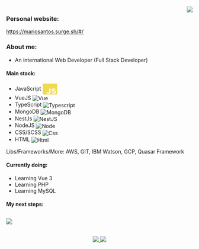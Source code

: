 <div style="display: inline_block"><br>
  <img align="right" src="https://media.giphy.com/media/h408T6Y5GfmXBKW62l/giphy.gif](https://cdn.discordapp.com/attachments/309380097687814145/1070491499466338484/octocat-1675295299034.png)"/>
  
  ### Personal website:
  
  https://mariosantos.surge.sh/#/
  
  ### About me:
  - An international Web Developer (Full Stack Developer)

  #### Main stack:
  - JavaScript <img align="center" alt="Javascript" height="30" width="40" src="https://raw.githubusercontent.com/devicons/devicon/master/icons/javascript/javascript-plain.svg">
  - VueJS <img align="center" alt="Vue" height="30" width="40" src="https://cdn.jsdelivr.net/gh/devicons/devicon/icons/vuejs/vuejs-original.svg" />
  - TypeScript <img align="center" alt="Typescript" height="30" width="40" src="https://cdn.jsdelivr.net/gh/devicons/devicon/icons/typescript/typescript-plain.svg" />
  - MongoDB <img align="center" alt="MongoDB" height="30" width="40" src="https://cdn.jsdelivr.net/gh/devicons/devicon/icons/mongodb/mongodb-plain-wordmark.svg" />
  - NestJs <img align="center" alt="NestJS" height="30" width="40" src="https://cdn.jsdelivr.net/gh/devicons/devicon/icons/nestjs/nestjs-plain-wordmark.svg" />
  - NodeJS <img align="center" alt="Node" height="30" width="40" src="https://cdn.jsdelivr.net/gh/devicons/devicon/icons/nodejs/nodejs-plain-wordmark.svg" />
  - CSS/SCSS <img align="center" alt="Css" height="30" width="40" src="https://cdn.jsdelivr.net/gh/devicons/devicon/icons/css3/css3-plain-wordmark.svg" />
  - HTML <img align="center" alt="Html" height="30" width="40" src="https://cdn.jsdelivr.net/gh/devicons/devicon/icons/html5/html5-plain.svg" />

  Libs/Frameworks/More: AWS, GIT, IBM Watson, GCP, Quasar Framework
  
  #### Currently doing:
  - Learning Vue 3
  - Learning PHP
  - Learning MySQL

  #### My next steps:

</div>

##

<div>
<a href="https://www.linkedin.com/in/mario-fb-santos/" target="_blank"><img src="https://img.shields.io/badge/-LinkedIn-%230077B5?style=for-the-badge&logo=linkedin&logoColor=white" target="_blank"></a> 
</div>


##

<div align="center">
  <a href="https://github.com/mariofbsantos">
  <img height="200em" src="https://github-readme-stats.vercel.app/api/top-langs/?username=mariofbsantos&layout=compact&langs_count=7&theme=radical"/>
  <img height="200em" src="https://github-readme-stats.vercel.app/api?username=mariofbsantos&layout=compact&show_icons=true&theme=radical&include_all_commits=true&count_private=true"/>
  
</div>
